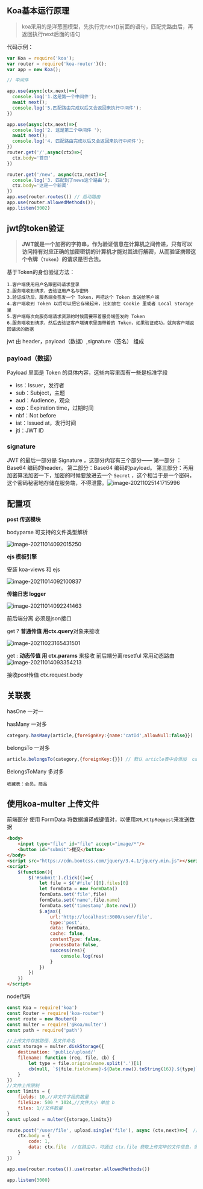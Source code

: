 ## Koa基本运行原理

> koa采用的是洋葱圈模型，先执行完next()前面的语句，匹配完路由后，再返回执行next后面的语句

代码示例：

```js
var Koa = require('koa');
var router = require('koa-router')();
var app = new Koa();

// 中间件 

app.use(async(ctx,next)=>{
  console.log('1.这是第一个中间件');
  await next();
  console.log('5.匹配路由完成以后又会返回来执行中间件');
})

app.use(async(ctx,next)=>{
  console.log('2. 这是第二个中间件 ');
  await next();
  console.log('4. 匹配路由完成以后又会返回来执行中间件');
})
router.get('/',async(ctx)=>{
  ctx.body='首页'
})

router.get('/new', async(ctx,next)=>{
  console.log('3. 匹配到了news这个路由');
  ctx.body='这是一个新闻'
})
app.use(router.routes()) // 启动路由
app.use(router.allowedMethods());
app.listen(3002)


```

## **jwt的token验证**

> **JWT就是一个加密的字符串，作为验证信息在计算机之间传递，只有可以访问持有对应正确的加密密钥的计算机才能对其进行解密，从而验证携带这个令牌（`Token`）的请求是否合法。**

基于Token的身份验证方法：

```
1.客户端使用用户名跟密码请求登录
2.服务端收到请求，去验证用户名与密码
3.验证成功后，服务端会签发一个 Token，再把这个 Token 发送给客户端
4.客户端收到 Token 以后可以把它存储起来，比如放在 Cookie 里或者 Local Storage 里
5.客户端每次向服务端请求资源的时候需要带着服务端签发的 Token
6.服务端收到请求，然后去验证客户端请求里面带着的 Token，如果验证成功，就向客户端返回请求的数据
```

jwt 由 header，payload（数据）,signature（签名） 组成

### payload（数据）

Payload 里面是 Token 的具体内容，这些内容里面有一些是标准字段

- iss：Issuer，发行者
- sub：Subject，主题
- aud：Audience，观众
- exp：Expiration time，过期时间
- nbf：Not before
- iat：Issued at，发行时间
- jti：JWT ID

### signature

JWT 的最后一部分是 Signature ，这部分内容有三个部分——
  第一部分 ：Base64 编码的header。
  第二部分：Base64 编码的payload。
  第三部分：再用加密算法加密一下，加密的时候要放进去一个 `Secret` ，这个相当于是一个密码，这个密码秘密地存储在服务端，不得泄露。![image-20211025141715996](https://gitee.com/youngstory/images/raw/master/img/202110251417258.png)

## 配置项

**post  传送模块**  

 bodyparse  可支持的文件类型解析  

<img src="https://gitee.com/youngstory/images/raw/master/img/202110231653916.png" alt="image-20211014092015250"  />

**ejs 模板引擎**  

安装 koa-views 和  ejs  

![image-20211014092100837](https://gitee.com/youngstory/images/raw/master/img/202110231653575.png)

**传输日志 logger**  

![image-20211014092241463](https://gitee.com/youngstory/images/raw/master/img/202110231653010.png)

前后端分离  必须是json接口 

get  ? **普通传值   用ctx.query**对象来接收

![image-20211023165431501](https://gitee.com/youngstory/images/raw/master/img/202110231654587.png)

get  : **动态传值    用 ctx.params** 来接收    前后端分离resetful 常用动态路由 ![image-20211014093354213](https://gitee.com/youngstory/images/raw/master/img/202110231654915.png)

接收post传值  ctx.request.body

## 关联表

hasOne  一对一

hasMany 一对多

```js
category.hasMany(article,{foreignKey:{name:'catId',allowNull:false}})   
```

belongsTo  一对多

```js
article.belongsTo(category,{foreignKey:{}}) // 默认 article表中会添加  categoryId字段 
```

BelongsToMany 多对多 

```
收藏表：会员，商品
```

## 使用koa-multer 上传文件 

前端部分  使用 FormData 将数据编译成键值对，以便用`XMLHttpRequest`来发送数据

```html
<body>
    <input type="file" id="file" accept="image/*"/>
    <button id="submit">提交</button>
</body>
<script src="https://cdn.bootcss.com/jquery/3.4.1/jquery.min.js"></script>
<script>
    $(function(){
        $('#submit').click(()=>{
            let file = $('#file')[0].files[0]
            let formData = new FormData()
            formData.set('file',file)
            formData.set('name',file.name)
            formData.set('timestamp',Date.now())
            $.ajax({
                url:'http://localhost:3000/user/file',
                type:'post',
                data: formData,
                cache: false,
                contentType: false,
                processData:false,
                success(res){
                    console.log(res)
                }
            })
        })
    })
</script>
```

node代码

```javascript
const Koa = require('koa')
const Router = require('koa-router')
const route = new Router()
const multer = require('@koa/multer')
const path = require('path')

//上传文件存放路径、及文件命名
const storage = multer.diskStorage({
    destination: 'public/upload/'
    filename: function (req, file, cb) {
        let type = file.originalname.split('.')[1]
        cb(null, `${file.fieldname}-${Date.now().toString(16)}.${type}`) //为了命名不重复，我使用时间戳转为16进制作为文件命名
    }
})
//文件上传限制
const limits = {
    fields: 10,//非文件字段的数量
    fileSize: 500 * 1024,//文件大小 单位 b
    files: 1//文件数量
}
const upload = multer({storage,limits})

route.post('/user/file', upload.single('file'), async (ctx,next)=>{  // 上传多个文件用 fields 
    ctx.body = {
        code: 1,
        data: ctx.file  //在路由中，可通过 ctx.file 获取上传完毕的文件信息，多文件上传可通过 ctx.files 获取
    }
})

app.use(router.routes()).use(router.allowedMethods())

app.listen(3000)
```





 
